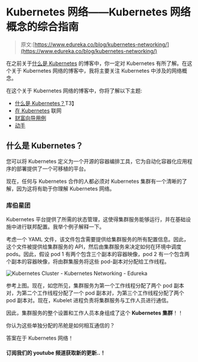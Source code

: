 # Kubernetes 网络——Kubernetes 网络概念的综合指南

> 原文:[https://www.edureka.co/blog/kubernetes-networking/](https://www.edureka.co/blog/kubernetes-networking/)

在之前关于[什么是 Kubernetes](https://www.edureka.co/blog/what-is-kubernetes-container-orchestration) 的博客中，你一定对 Kubernetes 有所了解。在这个关于 Kubernetes 网络的博客中，我将主要关注 Kubernetes 中涉及的网络概念。

在这个关于 Kubernetes 网络的博客中，你将了解以下主题:

*   [什么是 Kubernetes？](#What%20is%20Kubernetes?)T3】
*   [在 Kubernetes](#Kubernetes%20Networking) 联网
*   [财富向导用例](#Company%20Use-Case)
*   [动手](#Hands-On)

## **什么是 Kubernetes？**

您可以将 Kubernetes 定义为一个开源的容器编排工具，它为自动化容器化应用程序的部署提供了一个可移植的平台。

现在，任何与 Kubernetes 合作的人都必须对 Kubernetes 集群有一个清晰的了解，因为这将有助于你理解 Kubernetes 网络。

### 库伯星团

Kubernetes 平台提供了所需的状态管理，这使得集群服务能够运行，并在基础设施中进行联邦配置。我举个例子解释一下。

考虑一个 YAML 文件，该文件包含需要提供给集群服务的所有配置信息。因此，这个文件被提供给集群服务的 API，然后由集群服务来决定如何在环境中调度 pods。因此，假设 pod 1 有两个包含三个副本的容器映像，pod 2 有一个包含两个副本的容器映像，将由群集服务将这些 pod-副本对分配给工作线程。

![Kubernetes Cluster - Kubernetes Networking - Edureka](../Images/51f66fe48121eeb4e9b7902856cdac52.png)

参考上图。现在，如您所见，集群服务为第一个工作线程分配了两个 pod 副本对，为第二个工作线程分配了一个 pod 副本对，为第三个工作线程分配了两个 pod 副本对。现在，Kubelet 进程负责将集群服务与工作人员进行通信。

因此，集群服务的整个设置和工作人员本身组成了这个 **Kubernetes 集群**！！

你认为这些单独分配的吊舱是如何相互通信的？

答案在于 Kubernetes 网络！

#### 订阅我们的 youtube 频道获取新的更新..！